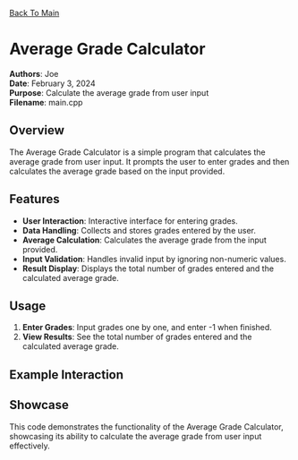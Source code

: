 [Back To Main](https://github.com/JGlogowski1)


# Average Grade Calculator

**Authors**: Joe<br>
**Date**: February 3, 2024  
**Purpose**: Calculate the average grade from user input  
**Filename**: main.cpp
## Overview

The Average Grade Calculator is a simple program that calculates the average grade from user input. It prompts the user to enter grades and then calculates the average grade based on the input provided.

## Features

- **User Interaction**: Interactive interface for entering grades.
- **Data Handling**: Collects and stores grades entered by the user.
- **Average Calculation**: Calculates the average grade from the input provided.
- **Input Validation**: Handles invalid input by ignoring non-numeric values.
- **Result Display**: Displays the total number of grades entered and the calculated average grade.

## Usage

1. **Enter Grades**: Input grades one by one, and enter -1 when finished.
2. **View Results**: See the total number of grades entered and the calculated average grade.

## Example Interaction



## Showcase

This code demonstrates the functionality of the Average Grade Calculator, showcasing its ability to calculate the average grade from user input effectively.
